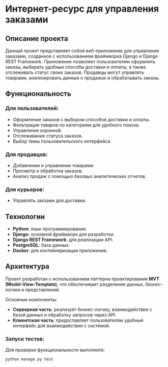 # Интернет-ресурс для управления заказами

## Описание проекта
Данный проект представляет собой веб-приложение для управления заказами, созданное с использованием фреймворка Django и Django REST Framework. Приложение позволяет пользователям оформлять заказы, выбирать удобные способы доставки и оплаты, а также отслеживать статус своих заказов. Продавцы могут управлять товарами, анализировать данные о продажах и обрабатывать заказы.

## Функциональность
### Для пользователей:
- Оформление заказов с выбором способов доставки и оплаты.
- Фильтрация товаров по категориям для удобного поиска.
- Управление корзиной.
- Отслеживание статуса заказов.
- Выбор темы пользовательского интерфейса

### Для продавцов:
- Добавление и управление товарами.
- Просмотр и обработка заказов.
- Анализ продаж с помощью базовых аналитических отчетов.

### Для курьеров:
- Управлять закзами для доставки.

## Технологии
- **Python**: язык программирования.
- **Django**: основной фреймворк для разработки.
- **Django REST Framework**: для реализации API.
- **PostgreSQL**: база данных.
- **Docker**: для контейнеризации приложения.

## Архитектура
Проект разработан с использованием паттерна проектирования **MVT (Model-View-Template)**, что обеспечивает разделение данных, бизнес-логики и представлений. 

Основные компоненты:
- **Серверная часть**: реализует бизнес-логику, взаимодействие с базой данных и обработку запросов через API.
- **Клиентская часть**: предоставляет пользователям удобный интерфейс для взаимодействия с системой.


### Запуск тестов:
Для проверки функциональности выполните:
```bash
python manage.py test
```



